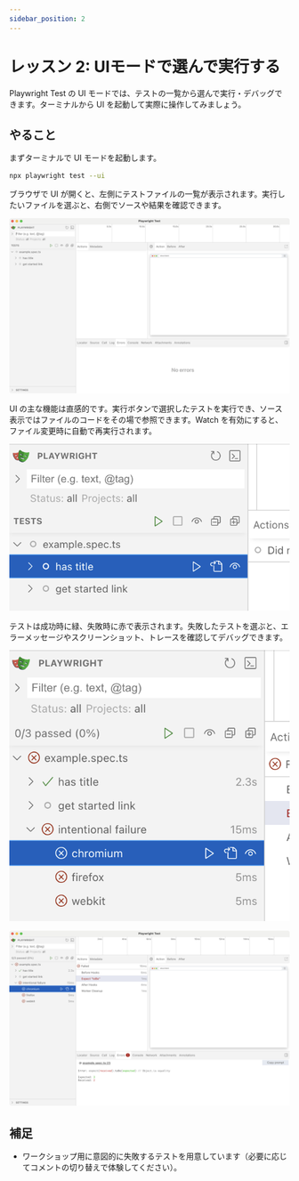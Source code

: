 ```yaml
---
sidebar_position: 2
---
```


# レッスン 2: UIモードで選んで実行する

Playwright Test の UI モードでは、テストの一覧から選んで実行・デバッグできます。ターミナルから UI を起動して実際に操作してみましょう。

## やること

まずターミナルで UI モードを起動します。

```bash
npx playwright test --ui
```

ブラウザで UI が開くと、左側にテストファイルの一覧が表示されます。実行したいファイルを選ぶと、右側でソースや結果を確認できます。

![](img/003.png)

UI の主な機能は直感的です。実行ボタンで選択したテストを実行でき、ソース表示ではファイルのコードをその場で参照できます。Watch を有効にすると、ファイル変更時に自動で再実行されます。

![](img/004.png)

テストは成功時に緑、失敗時に赤で表示されます。失敗したテストを選ぶと、エラーメッセージやスクリーンショット、トレースを確認してデバッグできます。

![](img/006.png)

![](img/007.png)

## 補足
- ワークショップ用に意図的に失敗するテストを用意しています（必要に応じてコメントの切り替えで体験してください）。
